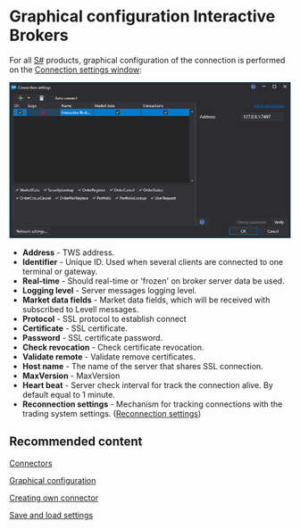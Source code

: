 # Graphical configuration Interactive Brokers

For all [S\#](../../../../api.md) products, graphical configuration of the connection is performed on the [Connection settings window](../../../graphical_user_interface/connection_settings_window.md):

![API GUI Settings Interactive Brokers](../../../../../images/api_gui_settings_interactivebrokers.png)

- **Address** \- TWS address.
- **Identifier** \- Unique ID. Used when several clients are connected to one terminal or gateway.
- **Real\-time** \- Should real\-time or 'frozen' on broker server data be used.
- **Logging level** \- Server messages logging level.
- **Market data fields** \- Market data fields, which will be received with subscribed to Levell messages.
- **Protocol** \- SSL protocol to establish connect
- **Certificate** \- SSL certificate.
- **Password** \- SSL certificate password.
- **Check revocation** \- Check certificate revocation.
- **Validate remote** \- Validate remove certificates.
- **Host name** \- The name of the server that shares SSL connection.
- **MaxVersion** \- MaxVersion
- **Heart beat** \- Server check interval for track the connection alive. By default equal to 1 minute.
- **Reconnection settings** \- Mechanism for tracking connections with the trading system settings. ([Reconnection settings](../../reconnection_settings.md))

## Recommended content

[Connectors](../../../connectors.md)

[Graphical configuration](../../graphical_configuration.md)

[Creating own connector](../../creating_own_connector.md)

[Save and load settings](../../save_and_load_settings.md)
